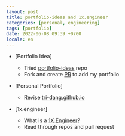 ```yaml
---
layout: post
title: portfolio-ideas and 1x.engineer
categories: [personal, engineering]
tags: [portfolio]
date: 2022-06-08 09:39 +0700
locale: en
---
```

- [Portfolio Idea]
  + Tried [portfolio-ideas](https://eke.hashnode.dev/portfolio-ideas-an-open-source-repository-for-inspiration) repo
  + Fork and create [PR](https://github.com/Evavic44/portfolio-ideas/pull/57) to add my portfolio

- [Personal Portfolio]
  + Revise [tri-dang.github.io](https://tri-dang.github.io/)

- [1x.engineer]
  + What is a [1X Engineer](https://1x.engineer/)?
  + Read through repos and pull request
